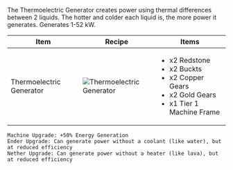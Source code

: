 The Thermoelectric Generator creates power using thermal differences between 2 liquids. The hotter and colder each liquid is, the more power it generates. Generates 1-52 kW.

| Item | Recipe | Items |
|------|--------|-------|
| Thermoelectric Generator | ![Thermoelectric Generator](https://cdn.discordapp.com/attachments/739536694398812230/879390587399311390/thermoelectric_generator.png) | <ul><li>x2 Redstone</li><li>x2 Buckts</li><li>x2 Copper Gears</li><li>x2 Gold Gears</li><li>x1 Tier 1 Machine Frame</li></ul> |

```
Machine Upgrade: +50% Energy Generation
Ender Upgrade: Can generate power without a coolant (like water), but at reduced efficiency
Nether Upgrade: Can generate power without a heater (like lava), but at reduced efficiency
```